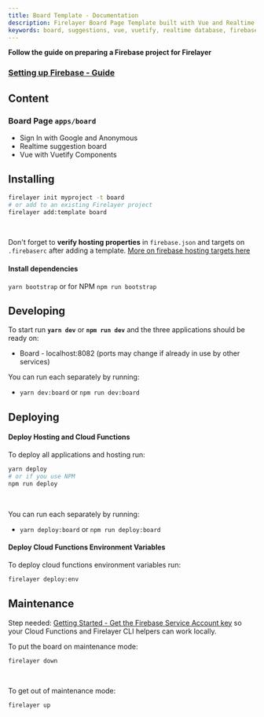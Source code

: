 ```yaml
---
title: Board Template - Documentation
description: Firelayer Board Page Template built with Vue and Realtime database
keywords: board, suggestions, vue, vuetify, realtime database, firebase database
---
```


**Follow the guide on preparing a Firebase project for Firelayer**
### [Setting up Firebase - Guide](/docs/setting-up-firebase)

## Content

### Board Page `apps/board`
- Sign In with Google and Anonymous
- Realtime suggestion board
- Vue with Vuetify Components

## Installing

```sh
firelayer init myproject -t board
# or add to an existing Firelayer project
firelayer add:template board
```

<br>

Don't forget to **verify hosting properties** in `firebase.json` and targets on `.firebaserc` after adding a template. <a href="https://firebase.google.com/docs/cli/targets" target="_blank">More on firebase hosting targets here</a>

#### Install dependencies
`yarn bootstrap` or for NPM `npm run bootstrap`

## Developing

To start run **`yarn dev`** or **`npm run dev`** and the three applications should be ready on:
- Board - <span class="accent--text">localhost:8082</span>
(ports may change if already in use by other services)

You can run each separately by running:
- `yarn dev:board` or `npm run dev:board`

## Deploying

#### Deploy Hosting and Cloud Functions
To deploy all applications and hosting run:
```sh
yarn deploy
# or if you use NPM
npm run deploy
```

<br>

You can run each separately by running:
- `yarn deploy:board` or `npm run deploy:board`

#### Deploy Cloud Functions Environment Variables
To deploy cloud functions environment variables run:
```sh
firelayer deploy:env
```

## Maintenance

Step needed: [Getting Started - Get the Firebase Service Account key](/docs/getting-started#get-the-firebase-service-account-key) so your Cloud Functions and Firelayer CLI helpers can work locally.

To put the board on maintenance mode:
```sh
firelayer down
```

<br>

To get out of maintenance mode:
```sh
firelayer up
```
